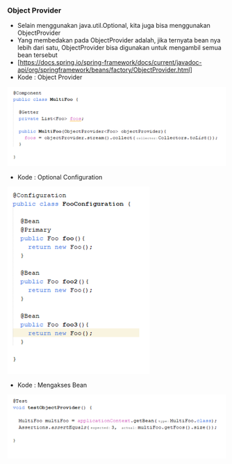 ### Object Provider
* Selain menggunakan java.util.Optional<T>, kita juga bisa menggunakan ObjectProvider<T>
* Yang membedakan pada ObjectProvider<T> adalah, jika ternyata bean nya lebih dari satu, ObjectProvider<T> bisa digunakan untuk mengambil semua bean tersebut
* [https://docs.spring.io/spring-framework/docs/current/javadoc-api/org/springframework/beans/factory/ObjectProvider.html]
* Kode : Object Provider

![Img 1](image/objectProvider.PNG)
 
 
* Kode : Optional Configuration

![Img 1](image/optionalConfiguration.PNG)
 
 
* Kode : Mengakses Bean

![Img 1](image/aksesBean.PNG)
 